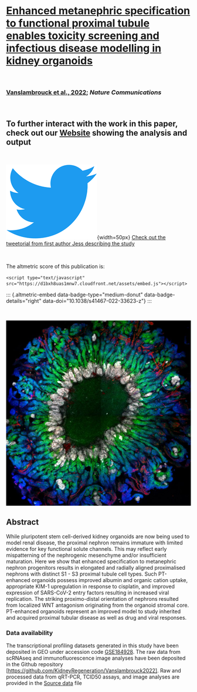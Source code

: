 # **[Enhanced metanephric specification to functional proximal tubule enables toxicity screening and infectious disease modelling in kidney organoids](https://www.nature.com/articles/s41467-022-33623-z)** 
<br>

### **[Vanslambrouck et al., 2022](https://www.nature.com/articles/s41467-022-33623-z)**; *Nature Communications*  

<br>

## To further interact with the work in this paper, check out our [Website](https://kidneyregeneration.github.io/Vanslambrouck2022/index.html) showing the analysis and output 

<br>

![](docs/twitter.png){width=50px} [Check out the tweetorial from first author Jess describing the study](https://twitter.com/JMVanslambrouck/status/1579397772645912578) <br>

<br>

The altmetric score of this publication is:

```{=html}
<script type="text/javascript" src="https://d1bxh8uas1mnw7.cloudfront.net/assets/embed.js"></script>
```
::: {.altmetric-embed data-badge-type="medium-donut" data-badge-details="right" data-doi="10.1038/s41467-022-33623-z"}
:::

<br>

![](docs/Organoid_image.jpg)

## Abstract

While pluripotent stem cell-derived kidney organoids are now being used to model renal disease, the proximal nephron remains immature with limited evidence for key functional solute channels. This may reflect early mispatterning of the nephrogenic mesenchyme and/or insufficient maturation. Here we show that enhanced specification to metanephric nephron progenitors results in elongated and radially aligned proximalised nephrons with distinct S1 - S3 proximal tubule cell types. Such PT-enhanced organoids possess improved albumin and organic cation uptake, appropriate KIM-1 upregulation in response to cisplatin, and improved expression of SARS-CoV-2 entry factors resulting in increased viral replication. The striking proximo-distal orientation of nephrons resulted from localized WNT antagonism originating from the organoid stromal core. PT-enhanced organoids represent an improved model to study inherited and acquired proximal tubular disease as well as drug and viral responses.

### Data availability
The transcriptional profiling datasets generated in this study have been deposited in GEO under accession code [GSE184928](https://www.ncbi.nlm.nih.gov/geo/query/acc.cgi?acc=GSE184928). The raw data from scRNAseq and immunofluorescence image analyses have been deposited in the Github repository [https://github.com/KidneyRegeneration/Vanslambrouck2022]. Raw and processed data from qRT-PCR, TCID50 assays, and image analyses are provided in the [Source data](https://www.nature.com/articles/s41467-022-33623-z#Sec31) file

